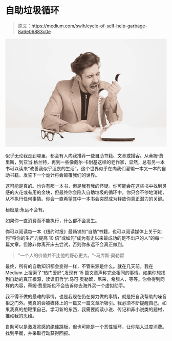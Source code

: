 # 自助垃圾循环

> 原文：<https://medium.com/swlh/cycle-of-self-help-garbage-8a6e06883c0e>

![](img/307d5561b5d9c04dc42ac85709bb68f0.png)

似乎无论我走到哪里，都会有人向我推荐一些自助书籍、文章或播客。从蒂姆·费里斯，到亚当·格兰特，再到一些像戴尔·卡耐基这样的老作家，显然，总有另一本书可以读来“改善我似乎沮丧的生活”。这个世界似乎在向我们灌输一本又一本的自助书籍，发誓下一个诡计将会颠覆我们的世界。

这可能是真的。也许有那一本书，但是我有我的怀疑。你可能会在这些书中找到灵感的火花或有用的金块，但最终你会陷入自助垃圾的循环中。你只会不停地消耗，从不执行任何事情。你会一直希望其中一本书会突然成为释放你真正潜力的关键。

秘密是:永远不会有。

如果你一直消费而不能执行，什么都不会发生。

你可以阅读每一本《纽约时报》最畅销的“自助”书籍，也可以阅读媒体上关于如何“将你的生产力提高 10 倍”或如何“成为有史以来最成功的足不出户的人”的每一篇文章，但除非你离开床去尝试，否则你永远不会真正做到。

> "一个人的价值并不比他的野心更大。"-马库斯·奥勒留

最终，所有的自助知识都会变得一样，不管来源是什么。就在几天前，我在 Medium 上搜索了“热门爱好”,发现有 15 篇文章声称完全相同的事情。如果你想找到自助的真正根源，读读旧哲学:马可·奥勒留，尼采，希腊人，等等。你会得到同样的内容，蒂姆·费里斯也不会告诉你去海外买一个虚拟助手。

我不得不做的最难的事情，也是我现在仍在努力做的事情，就是把自我帮助的噪音拒之门外。我真的会被媒体上的一篇又一篇文章所吸引。我必须不断提醒自己，如果我真的想鞭策自己，学习新的东西，我需要阅读小说、传记和非小说类的题材，推动我的思维。

自助可以是激发灵感的绝佳跳板，但也可能是一个恶性循环，让你陷入过度消费。找到平衡，并采取行动获得回报。